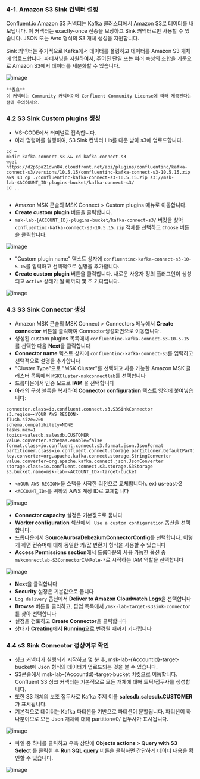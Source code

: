 ### 4-1. Amazon S3 Sink 컨넥터 설정

Confluent.io Amazon S3 커넥터는 Kafka 클러스터에서 Amazon S3로 데이터를 내보냅니다. 이 커넥터는 exactly-once 전송을 보장하고 Sink 커넥터로만 사용할 수 있습니다. JSON 또는 Avro 형식의 S3 개체 생성을 지원합니다.

Sink 커넥터는 주기적으로 Kafka에서 데이터를 폴링하고 데이터를 Amazon S3 개체에 업로드합니다. 파티셔닝을 지원하여서, 주어진 단일 또는 여러 속성의 조합을 기준으로 Amazon S3에서 데이터를 세분화할 수 있습니다.

![image](../images/04-01.s3_sink_arch.png)

    **중요**
    이 커넥터는 Community 커넥터이며 Confluent Community License에 따라 제공된다는 점에 유의하세요.


### 4.2 S3 Sink Custom plugins 생성

- VS-CODE에서 터미널로 접속합니다.
- 아래 명령어를 실행하여, S3 Sink 컨넥터 Lib를 다운 받아 s3에 업로드합니다.

```shell
cd ~
mkdir kafka-connect-s3 && cd kafka-connect-s3
wget https://d2p6pa21dvn84.cloudfront.net/api/plugins/confluentinc/kafka-connect-s3/versions/10.5.15/confluentinc-kafka-connect-s3-10.5.15.zip
aws s3 cp ./confluentinc-kafka-connect-s3-10.5.15.zip s3://msk-lab-$ACCOUNT_ID-plugins-bucket/kafka-connect-s3/
cd ..
 
```

- Amazon MSK 콘솔의 MSK Connect > Custom plugins 메뉴로 이동합니다.
- **Create custom plugin** 버튼을 클릭합니다.
- `msk-lab-{ACCOUNT_ID}-plugins-bucket/kafka-connect-s3/` 버킷을 찾아 `confluentinc-kafka-connect-s3-10.5.15.zip` 객체를 선택하고 `Choose` 버튼을 클릭합니다.

![image](../images/04-02.custom_plugin_s3.png)

- "Custom plugin name" 텍스트 상자에 `confluentinc-kafka-connect-s3-10-5-15`를 입력하고 선택적으로 설명을 추가합니다.
- **Create custom plugin** 버튼을 클릭합니다. 새로운 사용자 정의 플러그인이 생성되고 `Active` 상태가 될 때까지 몇 초 기다립니다.

![image](../images/04-02.custom_plugin.png)

### 4.3 S3 Sink Connector 생성

- Amazon MSK 콘솔의 MSK Connect > Connectors 메뉴에서 **Create connector** 버튼을 클릭하여 Connector생성화면으로 이동합니다.
- 생성된 custom plugins 목록에서 `confluentinc-kafka-connect-s3-10-5-15`를 선택한 다음 **Next**을 클릭합니다
- **Connector name** 텍스트 상자에 `confluentinc-kafka-connect-s3`를 입력하고 선택적으로 설명을 추가합니다
- "Cluster Type"으로 "MSK Cluster"를 선택하고 사용 가능한 Amazon MSK 클러스터 목록에서 `MSKCluster-mskconnectlab`를 선택합니다
- 드롭다운에서 인증 모드로 **IAM** 을 선택합니다
- 아래의 구성 블록을 복사하여 **Connector configuration** 텍스트 영역에 붙여넣습니다:

```shell
connector.class=io.confluent.connect.s3.S3SinkConnector
s3.region=<YOUR AWS REGION>
flush.size=200
schema.compatibility=NONE
tasks.max=1
topics=salesdb.salesdb.CUSTOMER
value.converter.schemas.enable=false
format.class=io.confluent.connect.s3.format.json.JsonFormat
partitioner.class=io.confluent.connect.storage.partitioner.DefaultPartitioner
key.converter=org.apache.kafka.connect.storage.StringConverter
value.converter=org.apache.kafka.connect.json.JsonConverter
storage.class=io.confluent.connect.s3.storage.S3Storage
s3.bucket.name=msk-lab-<ACCOUNT_ID>-target-bucket
```

- `<YOUR AWS REGION>`을 스택을 시작한 리전으로 교체합니다h. ex) us-east-2
- `<ACCOUNT_ID>`를 귀하의 AWS 계정 ID로 교체합니다

![image](../images/04-03.select_msk.png)

- **Connector capacity** 설정은 기본값으로 둡니다
- **Worker configuration** 섹션에서 `
Use a custom configuration` 옵션을 선택합니다. 
- 드롭다운에서 **SourceAuroraDebeziumConnectorConfig**를 선택합니다. 이렇게 하면 컨슈머에 대해 동일한 키/값 변환기 형식을 사용할 수 있습니다
- **Access Permissions section**에서 드롭다운의 사용 가능한 옵션 중 `mskconnectlab-S3ConnectorIAMRole-*`로 시작하는 IAM 역할을 선택합니다

![image](../images/04-03.worker_config.png)

- **Next**을 클릭합니다
- **Security** 설정은 기본값으로 둡니다
- `Log delivery` 옵션에서 **Deliver to Amazon Cloudwatch Logs**을 선택합니다
- **Browse** 버튼을 클리하고, 팝업 목록에서 `/msk-lab-target-s3sink-connector`를 찾아 선택합니다
- 설정을 검토하고 **Create Connector**을 클릭합니다
- 상태가 **Creating**에서 **Running**으로 변경될 때까지 기다립니다

### 4.4 s3 Sink Connector 정상여부 확인
 
- 싱크 커넥터가 실행되기 시작하고 몇 분 후, msk-lab-{AccountId}-target-bucket에 Json 형식의 데이터가 업로드되는 것을 볼 수 있습니다.
- S3콘솔에서 msk-lab-{AccountId}-target-bucket 버킷으로 이동합니다. Confluent S3 싱크 커넥터는 기본적으로 모든 개체에 대해 토픽/접두사를 생성합니다.
- 또한 S3 개체의 보조 접두사로 Kafka 주제 이름 **salesdb.salesdb.CUSTOMER** 가 표시됩니다.
- 기본적으로 데이터는 Kafka 파티션을 기반으로 파티션이 분할됩니다. 파티션이 하나뿐이므로 모든 Json 개체에 대해 partition=0/ 접두사가 표시됩니다.

![image](../images/04-04.s3.png)


- 파일 중 하나를 클릭하고 우측 상단에 **Objects actions > Query with S3 Selec**t 를 클릭한 후 **Run SQL query** 버튼을 클릭하면 간단하게 데이터 내용을 확인할 수 있습니다.

![image](../images/04-04.s3_result.png)



